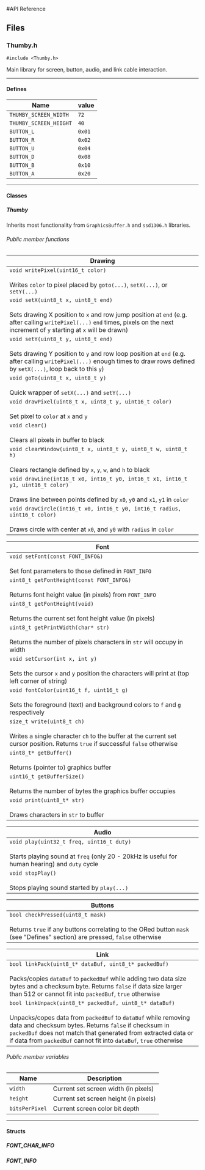 #API Reference

<style>
    /* .md-typeset__table {
      min-width: 100%;
    } */

   /* .md-typeset h4 {
      color: var(--md-typeset-color);
   }

   .md-typeset h5 {
      color: var(--md-typeset-color);
   } */

   /* .md-typeset h6 {
      color: transparent;
      line-height: 0;
   }*/

   .md-typeset h5 {
      color: var(--md-typeset-color);
   }

   .md-typeset h6 {
      color: var(--md-typeset-color);
   }

   .md-typeset table:not([class]) {
      display: table;
      font-family: Roboto;
      font-size: 12pt;
      color: var(--md-typeset-color);
      font-weight: bold;
   } 
</style>


## Files

### Thumby.h
`#include <Thumby.h>`

Main library for screen, button, audio, and link cable interaction.

---

#### Defines

|  Name                    | value |
|--------------------------|-------|
|  `THUMBY_SCREEN_WIDTH`   |  `72` |
|  `THUMBY_SCREEN_HEIGHT`  |  `40` |
|  `BUTTON_L`              | `0x01`|
|  `BUTTON_R`              | `0x02`|
|  `BUTTON_U`              | `0x04`|
|  `BUTTON_D`              | `0x08`|
|  `BUTTON_B`              | `0x10`|
|  `BUTTON_A`              | `0x20`|

---

#### Classes
##### Thumby
Inherits most functionality from `GraphicsBuffer.h` and `ssd1306.h` libraries.


###### Public member functions
|                   Drawing                                                           
|-------------------------------------------------------------------------------------------------------------------------------------------------------------------------------------------------------------------------------|
| `void writePixel(uint16_t color)`<br><br>Writes `color` to pixel placed by `goto(...)`, `setX(...)`, or `setY(...)`                                                                                                           |
| `void setX(uint8_t x, uint8_t end)`<br><br>Sets drawing X position to `x` and row jump position at `end` (e.g. after calling `writePixel(...)` `end` times, pixels on the next increment of `y` starting at `x` will be drawn)|
| `void setY(uint8_t y, uint8_t end)`<br><br>Sets drawing Y position to `y` and row loop position at `end` (e.g. after calling `writePixel(...)` enough times to draw rows defined by `setX(...)`, loop back to this `y`)       |
| `void goTo(uint8_t x, uint8_t y)`<br><br>Quick wrapper of `setX(...)` and `setY(...)`                                                                                                                                         |
| `void drawPixel(uint8_t x, uint8_t y, uint16_t color)`<br><br>Set pixel to `color` at `x` and `y`                                                                                                                             |
| `void clear()`<br><br>Clears all pixels in buffer to black                                                                                                                                                                    |
| `void clearWindow(uint8_t x, uint8_t y, uint8_t w, uint8_t h)`<br><br>Clears rectangle defined by `x`, `y`, `w`, and `h` to black                                                                                             |
| `void drawLine(int16_t x0, int16_t y0, int16_t x1, int16_t y1, uint16_t color)`<br><br>Draws line between points defined by `x0`, `y0` and `x1`, `y1` in `color`                                                              |
| `void drawCircle(int16_t x0, int16_t y0, int16_t radius, uint16_t color)`<br><br>Draws circle with center at `x0`, and `y0` with `radius` in `color`                                                                          |

|                   Font                                                                                                                                           |
|------------------------------------------------------------------------------------------------------------------------------------------------------------------|
| `void setFont(const FONT_INFO&)`<br><br>Set font parameters to those defined in `FONT_INFO`                                                                      |
| `uint8_t getFontHeight(const FONT_INFO&)`<br><br>Returns font height value (in pixels) from `FONT_INFO`                                                          |
| `uint8_t getFontHeight(void)`<br><br>Returns the current set font height value (in pixels)                                                                       |
| `uint8_t getPrintWidth(char* str)`<br><br>Returns the number of pixels characters in `str` will occupy in width                                                  |
| `void setCursor(int x, int y)`<br><br>Sets the cursor `x` and `y` position the characters will print at (top left corner of string)                              |
| `void fontColor(uint16_t f, uint16_t g)`<br><br>Sets the foreground (text) and background colors to `f` and `g` respectively                                     |
| `size_t write(uint8_t ch)`<br><br>Writes a single character `ch` to the buffer at the current set cursor position. Returns `true` if successful `false` otherwise|
| `uint8_t* getBuffer()`<br><br>Returns (pointer to) graphics buffer                                                                                               |
| `uint16_t getBufferSize()`<br><br>Returns the number of bytes the graphics buffer occupies                                                                       |
| `void print(uint8_t* str)`<br><br>Draws characters in `str` to buffer                                                                                            |

|                   Audio                                                                                                                          |
|--------------------------------------------------------------------------------------------------------------------------------------------------|
| `void play(uint32_t freq, uint16_t duty)`<br><br>Starts playing sound at `freq` (only 20 - 20kHz is useful for human hearing) and `duty` cycle   |
| `void stopPlay()`<br><br>Stops playing sound started by `play(...)`                                                                              |

|                   Buttons                                                                                                                                          |
|--------------------------------------------------------------------------------------------------------------------------------------------------------------------|
| `bool checkPressed(uint8_t mask)`<br><br>Returns `true` if any buttons correlating to the ORed button `mask` (see "Defines" section) are pressed, `false` otherwise|

|                   Link                                                                                                                                                                                                                                |
|-------------------------------------------------------------------------------------------------------------------------------------------------------------------------------------------------------------------------------------------------------|
| `bool linkPack(uint8_t* dataBuf, uint8_t* packedBuf)`<br><br>Packs/copies `dataBuf` to `packedBuf` while adding two data size bytes and a checksum byte. Returns `false` if data size larger than 512 or cannot fit into `packedBuf`, `true` otherwise|
| `bool linkUnpack(uint8_t* packedBuf, uint8_t* dataBuf)`<br><br>Unpacks/copes data from `packedBuf` to `dataBuf` while removing data and checksum bytes. Returns `false` if checksum in `packedBuf` does not match that generated from extracted data or if data from `packedBuf` cannot fit into `dataBuf`, `true` otherwise|

###### Public member variables
|  Name                    | Description |
|--------------------------|-------------|
|  `width`                 |Current set screen width (in pixels) |
|  `height`                |Current set screen height (in pixels)|
|  `bitsPerPixel`          |Current screen color bit depth       |

---

#### Structs
##### FONT_CHAR_INFO
##### FONT_INFO
